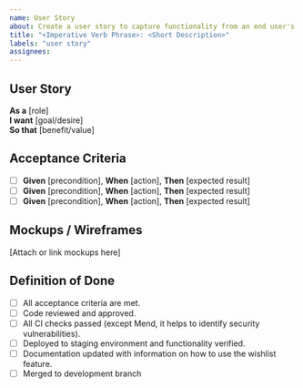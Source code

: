 ```yaml
---
name: User Story
about: Create a user story to capture functionality from an end user's perspective
title: "<Imperative Verb Phrase>: <Short Description>"
labels: "user story"
assignees: 
---
```


## User Story

**As a** [role]  
**I want** [goal/desire]  
**So that** [benefit/value]

## Acceptance Criteria

<!-- Use the Given-When-Then format for clear, testable criteria, but you are not limited to it.  
Each criterion should be a specific, testable condition that must be met for the story to be considered complete. -->

- [ ] **Given** [precondition], **When** [action], **Then** [expected result]
- [ ] **Given** [precondition], **When** [action], **Then** [expected result]
- [ ] **Given** [precondition], **When** [action], **Then** [expected result]

## Mockups / Wireframes

<!-- 
Attach or link wireframes, sketches, or mockups that visualize this user story.
Keep it low-fidelity as minimal requirement. If you need more than 2 screens to represent this story,
consider breaking it down into smaller user stories.
-->

[Attach or link mockups here]

## Definition of Done

- [ ] All acceptance criteria are met.
- [ ] Code reviewed and approved.
- [ ] All CI checks passed (except Mend, it helps to identify security vulnerabilities).
- [ ] Deployed to staging environment and functionality verified.
- [ ] Documentation updated with information on how to use the wishlist feature.
- [ ] Merged to development branch

<!-- 
## Technical Notes
[Add technical implementation details or considerations]

## Dependencies
[Add any dependencies or blockers that need to be resolved]

## Related Issues
[Link to related issues or epics]

## Testing Scenarios
Detailed test cases:
-->